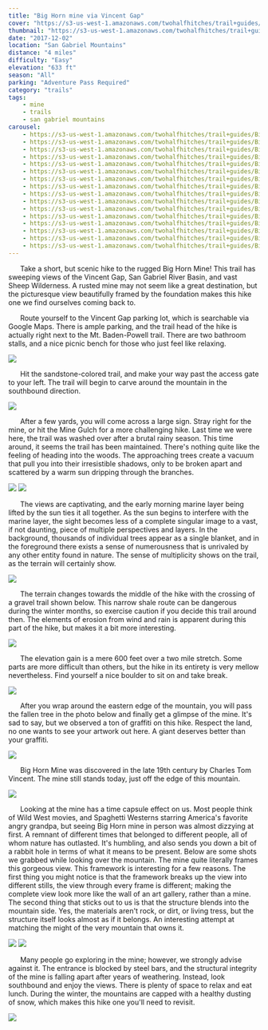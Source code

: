 ```yaml
---
title: "Big Horn mine via Vincent Gap"
cover: "https://s3-us-west-1.amazonaws.com/twohalfhitches/trail+guides/Big+Horn+Mine/_J8A4561.jpg"
thumbnail: "https://s3-us-west-1.amazonaws.com/twohalfhitches/trail+guides/Big+Horn+Mine/_J8A4561-thumbnail.jpg"
date: "2017-12-02"
location: "San Gabriel Mountains"
distance: "4 miles"
difficulty: "Easy"
elevation: "633 ft"
season: "All"
parking: "Adventure Pass Required"
category: "trails"
tags:
    - mine
    - trails
    - san gabriel mountains
carousel:
    - https://s3-us-west-1.amazonaws.com/twohalfhitches/trail+guides/Big+Horn+Mine/_J8A4453.jpg
    - https://s3-us-west-1.amazonaws.com/twohalfhitches/trail+guides/Big+Horn+Mine/_J8A4458.jpg
    - https://s3-us-west-1.amazonaws.com/twohalfhitches/trail+guides/Big+Horn+Mine/_J8A4459.jpg
    - https://s3-us-west-1.amazonaws.com/twohalfhitches/trail+guides/Big+Horn+Mine/_J8A4465.jpg
    - https://s3-us-west-1.amazonaws.com/twohalfhitches/trail+guides/Big+Horn+Mine/_J8A4466.jpg
    - https://s3-us-west-1.amazonaws.com/twohalfhitches/trail+guides/Big+Horn+Mine/_J8A4480.jpg
    - https://s3-us-west-1.amazonaws.com/twohalfhitches/trail+guides/Big+Horn+Mine/_J8A4484.jpg
    - https://s3-us-west-1.amazonaws.com/twohalfhitches/trail+guides/Big+Horn+Mine/_J8A4489.jpg
    - https://s3-us-west-1.amazonaws.com/twohalfhitches/trail+guides/Big+Horn+Mine/_J8A4491.jpg
    - https://s3-us-west-1.amazonaws.com/twohalfhitches/trail+guides/Big+Horn+Mine/_J8A4492.jpg
    - https://s3-us-west-1.amazonaws.com/twohalfhitches/trail+guides/Big+Horn+Mine/_J8A4493.jpg
    - https://s3-us-west-1.amazonaws.com/twohalfhitches/trail+guides/Big+Horn+Mine/_J8A4495.jpg
    - https://s3-us-west-1.amazonaws.com/twohalfhitches/trail+guides/Big+Horn+Mine/_J8A4521.jpg
    - https://s3-us-west-1.amazonaws.com/twohalfhitches/trail+guides/Big+Horn+Mine/_J8A4535.jpg
    - https://s3-us-west-1.amazonaws.com/twohalfhitches/trail+guides/Big+Horn+Mine/_J8A4545.jpg
    - https://s3-us-west-1.amazonaws.com/twohalfhitches/trail+guides/Big+Horn+Mine/_J8A4566.jpg
---
```


&nbsp;&nbsp;&nbsp;&nbsp;&nbsp;&nbsp;Take a short, but scenic hike to the rugged Big Horn Mine! This trail has sweeping views of the Vincent Gap, San Gabriel River Basin, and vast Sheep Wilderness. A rusted mine may not seem like a great destination, but the picturesque view beautifully framed by the foundation makes this hike one we find ourselves coming back to.

&nbsp;&nbsp;&nbsp;&nbsp;&nbsp;&nbsp;Route yourself to the Vincent Gap parking lot, which is searchable via Google Maps. There is ample parking, and the trail head of the hike is actually right next to the Mt. Baden-Powell trail. There are two bathroom stalls, and a nice picnic bench for those who just feel like relaxing.

![](https://s3-us-west-1.amazonaws.com/twohalfhitches/trail+guides/Big+Horn+Mine/_J8A4583.jpg)

&nbsp;&nbsp;&nbsp;&nbsp;&nbsp;&nbsp;Hit the sandstone-colored trail, and make your way past the access gate to your left. The trail will begin to carve around the mountain in the southbound direction.

![](https://s3-us-west-1.amazonaws.com/twohalfhitches/trail+guides/Big+Horn+Mine/_J8A4450.jpg)

&nbsp;&nbsp;&nbsp;&nbsp;&nbsp;&nbsp;After a few yards, you will come across a large sign. Stray right for the mine, or hit the Mine Gulch for a more challenging hike. Last time we were here, the trail was washed over after a brutal rainy season. This time around, it seems the trail has been maintained. There's nothing quite like the feeling of heading into the woods. The approaching trees create a vacuum that pull you into their irresistible shadows, only to be broken apart and scattered by a warm sun dripping through the branches.

![](https://s3-us-west-1.amazonaws.com/twohalfhitches/trail+guides/Big+Horn+Mine/_J8A4456.jpg)
![](https://s3-us-west-1.amazonaws.com/twohalfhitches/trail+guides/Big+Horn+Mine/_J8A4471.jpg)

&nbsp;&nbsp;&nbsp;&nbsp;&nbsp;&nbsp;The views are captivating, and the early morning marine layer being lifted by the sun ties it all together. As the sun begins to interfere with the marine layer, the sight becomes less of a complete singular image to a vast, if not daunting, piece of multiple perspectives and layers. In the background, thousands of individual trees appear as a single blanket, and in the foreground there exists a sense of numerousness that is unrivaled by any other entity found in nature. The sense of multiplicity shows on the trail, as the terrain will certainly show.

![](https://s3-us-west-1.amazonaws.com/twohalfhitches/trail+guides/Big+Horn+Mine/_J8A4475.jpg)

&nbsp;&nbsp;&nbsp;&nbsp;&nbsp;&nbsp;The terrain changes towards the middle of the hike with the crossing of a gravel trail shown below. This narrow shale route can be dangerous during the winter months, so exercise caution if you decide this trail around then. The elements of erosion from wind and rain is apparent during this part of the hike, but makes it a bit more interesting.

![](https://s3-us-west-1.amazonaws.com/twohalfhitches/trail+guides/Big+Horn+Mine/_J8A4486.jpg)

&nbsp;&nbsp;&nbsp;&nbsp;&nbsp;&nbsp;The elevation gain is a mere 600 feet over a two mile stretch. Some parts are more difficult than others, but the hike in its entirety is very mellow nevertheless. Find yourself a nice boulder to sit on and take break.

![](https://s3-us-west-1.amazonaws.com/twohalfhitches/trail+guides/Big+Horn+Mine/_J8A4509.jpg)

&nbsp;&nbsp;&nbsp;&nbsp;&nbsp;&nbsp;After you wrap around the eastern edge of the mountain, you will pass the fallen tree in the photo below and finally get a glimpse of the mine. It's sad to say, but we observed a ton of graffiti on this hike. Respect the land, no one wants to see your artwork out here. A giant deserves better than your graffiti.

![](https://s3-us-west-1.amazonaws.com/twohalfhitches/trail+guides/Big+Horn+Mine/_J8A4515.jpg)

&nbsp;&nbsp;&nbsp;&nbsp;&nbsp;&nbsp;Big Horn Mine was discovered in the late 19th century by Charles Tom Vincent. The mine still stands today, just off the edge of this mountain.

![](https://s3-us-west-1.amazonaws.com/twohalfhitches/trail+guides/Big+Horn+Mine/_J8A4523.jpg)

&nbsp;&nbsp;&nbsp;&nbsp;&nbsp;&nbsp;Looking at the mine has a time capsule effect on us. Most people think of Wild West movies, and Spaghetti Westerns starring America's favorite angry grandpa, but seeing Big Horn mine in person was almost dizzying at first. A remnant of different times that belonged to different people, all of whom nature has outlasted. It's humbling, and also sends you down a bit of a rabbit hole in terms of what it means to be present. Below are some shots we grabbed while looking over the mountain. The mine quite literally frames this gorgeous view. This framework is interesting for a few reasons. The first thing you might notice is that the framework breaks up the view into different stills, the view through every frame is different; making the complete view look more like the wall of an art gallery, rather than a mine. The second thing that sticks out to us is that the structure blends into the mountain side. Yes, the materials aren't rock, or dirt, or living tress, but the structure itself looks almost as if it belongs. An interesting attempt at matching the might of the very mountain that owns it.

![](https://s3-us-west-1.amazonaws.com/twohalfhitches/trail+guides/Big+Horn+Mine/_J8A4536.jpg)
![](https://s3-us-west-1.amazonaws.com/twohalfhitches/trail+guides/Big+Horn+Mine/_J8A4555.jpg)

&nbsp;&nbsp;&nbsp;&nbsp;&nbsp;&nbsp;Many people go exploring in the mine; however, we strongly advise against it. The entrance is blocked by steel bars, and the structural integrity of the mine is falling apart after years of weathering. Instead, look southbound and enjoy the views. There is plenty of space to relax and eat lunch. During the winter, the mountains are capped with a healthy dusting of snow, which makes this hike one you'll need to revisit.

![](https://s3-us-west-1.amazonaws.com/twohalfhitches/trail+guides/Big+Horn+Mine/_J8A4564.jpg)
